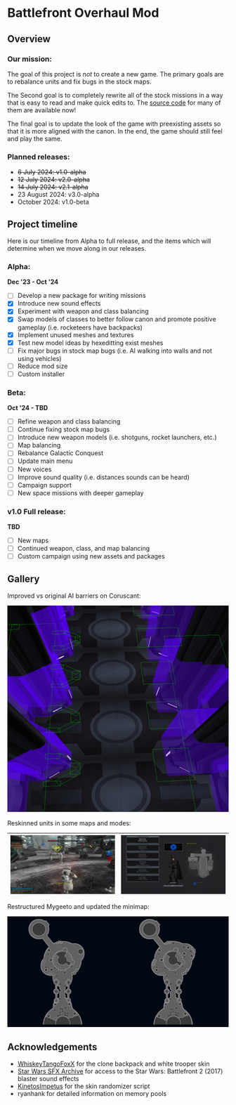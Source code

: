 # Battlefront Overhaul Mod

## Overview

### Our mission:

The goal of this project is *not* to create a new game. The primary goals are to rebalance units and fix bugs in the stock maps.

The Second goal is to completely rewrite all of the stock missions in a way that is easy to read and make quick edits to. The [source code](https://github.com/toothpaste-main/battlefront-overhaul-mod/tree/main/data_BOM/Common/scripts/BOM) for many of them are available now!

The final goal is to update the look of the game with preexisting assets so that it is more aligned with the canon. In the end, the game should still feel and play the same. 

### Planned releases:
- ~~6 July 2024: v1.0-alpha~~
- ~~12 July 2024: v2.0-alpha~~
- ~~14 July 2024: v2.1-alpha~~
- 23 August 2024: v3.0-alpha
- October 2024: v1.0-beta

## Project timeline

Here is our timeline from Alpha to full release, and the items which will determine when we move along in our releases.

### Alpha:

**Dec '23 - Oct '24**

- [ ] Develop a new package for writing missions
- [x] Introduce new sound effects
- [x] Experiment with weapon and class balancing
- [x] Swap models of classes to better follow canon and promote positive gameplay (i.e. rocketeers have backpacks)
- [x] Implement unused meshes and textures
- [x] Test new model ideas by hexeditting exist meshes
- [ ] Fix major bugs in stock map bugs (i.e. AI walking into walls and not using vehicles)
- [ ] Reduce mod size
- [ ] Custom installer

### Beta:

**Oct '24 - TBD**

- [ ] Refine weapon and class balancing
- [ ] Continue fixing stock map bugs
- [ ] Introduce new weapon models (i.e. shotguns, rocket launchers, etc.)
- [ ] Map balancing
- [ ] Rebalance Galactic Conquest
- [ ] Update main menu
- [ ] New voices
- [ ] Improve sound quality (i.e. distances sounds can be heard)
- [ ] Campaign support
- [ ] New space missions with deeper gameplay

### v1.0 Full release:

**TBD**

- [ ] New maps
- [ ] Continued weapon, class, and map balancing
- [ ] Custom campaign using new assets and packages

## Gallery

Improved vs original AI barriers on Coruscant:

![](https://github.com/toothpaste-main/battlefront-overhaul-mod/blob/main/gallery/cor1_barriers.jpg?raw=true)

Reskinned units in some maps and modes:

![](https://github.com/toothpaste-main/battlefront-overhaul-mod/blob/main/gallery/myg1_snow.jpg)  |  ![](https://github.com/toothpaste-main/battlefront-overhaul-mod/blob/main/gallery/imp_inf_armytrooper.jpg)
:-------------------------:|:-------------------------:

Restructured Mygeeto and updated the minimap:

![](https://github.com/toothpaste-main/battlefront-overhaul-mod/blob/main/gallery/myg1_map.jpg?raw=true)

## Acknowledgements

- [WhiskeyTangoFoxX](http://www.gametoast.com/viewtopic.php?f=64&t=34240&p=537223&hilit=custom+skin#p537223) for the clone backpack and white trooper skin
- [Star Wars SFX Archive](https://www.youtube.com/watch?v=rT4Fk8e7Z9I) for access to the Star Wars: Battlefront 2 (2017) blaster sound effects
- [KinetosImpetus](http://www.gametoast.com/viewtopic.php?p=390689#p390689) for the skin randomizer script
- ryanhank for detailed information on memory pools
